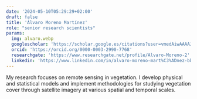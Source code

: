 ```yaml
---
date: '2024-05-10T05:29:29+02:00'
draft: false
title: 'Álvaro Moreno Martínez'
role: "senior research scientists"
params:
  img: alvaro.webp
  googlescholar: 'https://scholar.google.es/citations?user=vmedAiwAAAAJ&hl=es'
  orcid: 'https://orcid.org/0000-0003-2990-7768'
  researchgate: 'https://www.researchgate.net/profile/Alvaro-Moreno-2'
  linkedin: 'https://www.linkedin.com/in/alvaro-moreno-mart%C3%ADnez-bb193229/?originalSubdomain=es'
---
```


My research focuses on remote sensing in vegetation. I develop physical and statistical models and implement methodologies for studying vegetation cover through satellite imagery at various spatial and temporal scales.
